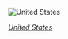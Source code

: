 
![United States](https://www.gstatic.com/prettyearth/assets/full/1265.jpg)

*[United States](https://www.google.com/maps/@30.435058,-97.936936,15z/data=!3m1!1e3)*
